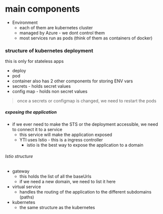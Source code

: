# main components
- Environment 
	- each of them are kubernetes cluster
	- managed by Azure - we dont control them
	- most services run as pods (think of them as containers of docker)


### structure of kubernetes deployment
this is only for stateless apps
- deploy
- pod
- container
also has 2 other components for storing ENV vars
- secrets - holds secret values
- config map - holds non secret values
> once a secrets or configmap is changed, we need to restart the pods

##### exposing the application
- if we ever need to make the STS or the deployment accessible, we need to connect it to a service
	- this service will make the application exposed
	- YTI uses Istio - this is a ingress controller
		- istio is the best way to expose the application to a domain

###### Istio structure
- gateway
	- this holds the list of all the baseUrls
	- if we need a new domain, we need to list it here
- virtual service
	- handles the routing of the application to the different subdomains (paths)
- kubernetes
	- the same structure as the kubernetes